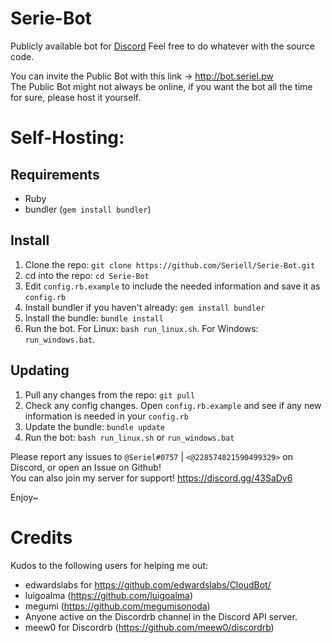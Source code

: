 # Serie-Bot
Publicly available bot for [Discord](https://discordapp.com)
Feel free to do whatever with the source code.

You can invite the Public Bot with this link -> http://bot.seriel.pw <br />
The Public Bot might not always be online, if you want the bot all the time for sure, please host it yourself.

# Self-Hosting:

## Requirements
- Ruby
- bundler (`gem install bundler`)

## Install
1. Clone the repo: `git clone https://github.com/Seriell/Serie-Bot.git`
2. cd into the repo: `cd Serie-Bot`
3. Edit `config.rb.example` to include the needed information and save it as `config.rb`
4. Install bundler if you haven't already: `gem install bundler`
5. Install the bundle: `bundle install`
6. Run the bot. For Linux: `bash run_linux.sh`. For Windows: `run_windows.bat`.

## Updating
1. Pull any changes from the repo: `git pull`
2. Check any config changes. Open `config.rb.example` and see if any new information is needed in your `config.rb`
3. Update the bundle: `bundle update`
4. Run the bot: `bash run_linux.sh` or `run_windows.bat`

Please report any issues to `@Seriel#0757` | `<@228574821590499329>` on Discord, or open an Issue on Github! <br />
You can also join my server for support! https://discord.gg/43SaDy6 <br />

Enjoy~
<br />

# Credits

Kudos to the following users for helping me out:

- edwardslabs for https://github.com/edwardslabs/CloudBot/
- luigoalma (https://github.com/luigoalma)
- megumi (https://github.com/megumisonoda)
- Anyone active on the Discordrb channel in the Discord API server.
- meew0 for Discordrb (https://github.com/meew0/discordrb)
